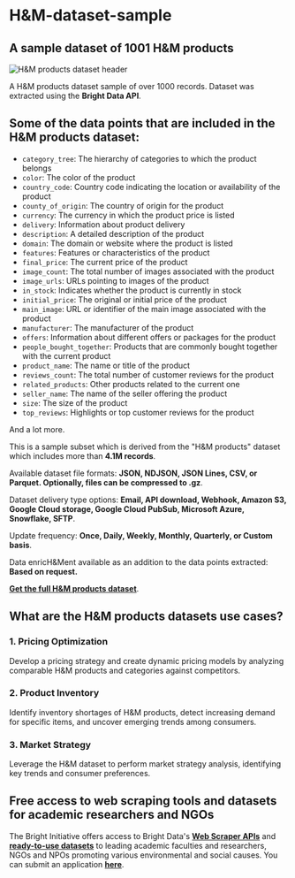 # H&M-dataset-sample

<h2>A sample dataset of 1001 H&M products</h2>

![H&M products dataset header](https://github.com/luminati-io/H&M-dataset-sample/blob/main/H&M-dataset.png)

A H&M products dataset sample of over 1000 records. Dataset was extracted using the <b>Bright Data API</b>.

<h2>Some of the data points that are included in the H&M products dataset:</h2>

* ```category_tree```: The hierarchy of categories to which the product belongs  
* ```color```: The color of the product  
* ```country_code```: Country code indicating the location or availability of the product  
* ```county_of_origin```: The country of origin for the product  
* ```currency```: The currency in which the product price is listed  
* ```delivery```: Information about product delivery  
* ```description```: A detailed description of the product  
* ```domain```: The domain or website where the product is listed  
* ```features```: Features or characteristics of the product  
* ```final_price```: The current price of the product  
* ```image_count```: The total number of images associated with the product  
* ```image_urls```: URLs pointing to images of the product  
* ```in_stock```: Indicates whether the product is currently in stock  
* ```initial_price```: The original or initial price of the product  
* ```main_image```: URL or identifier of the main image associated with the product  
* ```manufacturer```: The manufacturer of the product  
* ```offers```: Information about different offers or packages for the product  
* ```people_bought_together```: Products that are commonly bought together with the current product  
* ```product_name```: The name or title of the product  
* ```reviews_count```: The total number of customer reviews for the product  
* ```related_products```: Other products related to the current one  
* ```seller_name```: The name of the seller offering the product  
* ```size```: The size of the product  
* ```top_reviews```: Highlights or top customer reviews for the product  

And a lot more.

This is a sample subset which is derived from the "H&M products"
dataset which includes more than <b>4.1M records</b>.

Available dataset file formats: <b>JSON, NDJSON, JSON Lines, CSV, or Parquet. Optionally, files can be compressed to .gz</b>.

Dataset delivery type options: <b>Email, API download, Webhook, Amazon S3, Google Cloud storage, Google Cloud PubSub, Microsoft Azure, Snowflake, SFTP</b>.

Update frequency: <b>Once, Daily, Weekly, Monthly, Quarterly, or Custom basis</b>.

Data enricH&Ment available as an addition to the data points extracted: <b>Based on request.</b>

<b>[Get the full H&M products dataset](https://brightdata.com/products/datasets/fashion/H&M)</b>.

<h2>What are the H&M products datasets use cases?</h2>

<h3>1. Pricing Optimization</h3>
Develop a pricing strategy and create dynamic pricing models by analyzing comparable H&M products and categories against competitors.

<h3>2. Product Inventory</h3>
Identify inventory shortages of H&M products, detect increasing demand for specific items, and uncover emerging trends among consumers.

<h3>3. Market Strategy</h3>
Leverage the H&M dataset to perform market strategy analysis, identifying key trends and consumer preferences.

<h2>Free access to web scraping tools and datasets for academic researchers and NGOs</h2>

The Bright Initiative offers access to Bright Data's <b>[Web Scraper APIs](https://brightdata.com/products/web-scraper)</b> and <b>[ready-to-use datasets](https://brightdata.com/products/datasets)</b> to leading academic faculties and researchers, NGOs and NPOs promoting various environmental and social causes. You can submit an application <b>[here](https://brightinitiative.com)</b>.
